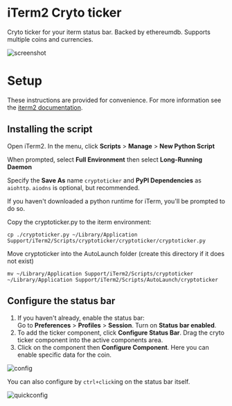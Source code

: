 # iTerm2 Cryto ticker

Cryto ticker for your iterm status bar. Backed by ethereumdb. Supports multiple coins and currencies.

![screenshot](https://user-images.githubusercontent.com/15212758/114254794-7561f500-9966-11eb-90a3-8e4bf579294d.png)



# Setup

These instructions are provided for convenience. 
For more information see the [iterm2 documentation](https://iterm2.com/documentation-status-bar.html).


## Installing the script

Open iTerm2. In the menu, click **Scripts** > **Manage** > **New Python Script**

When prompted, select **Full Environment** then select **Long-Running Daemon**

Specify the **Save As** name `cryptoticker` and **PyPI Dependencies** as `aiohttp`. `aiodns` is optional, but recommended. 

If you haven't downloaded a python runtime for iTerm, you'll be prompted to do so.

Copy the cryptoticker.py to the iterm environment:  
```  
cp ./cryptoticker.py ~/Library/Application Support/iTerm2/Scripts/cryptoticker/cryptoticker/cryptoticker.py  
```  
Move cryptoticker into the AutoLaunch folder (create this directory if it does not exist)  
```  
mv ~/Library/Application Support/iTerm2/Scripts/cryptoticker ~/Library/Application Support/iTerm2/Scripts/AutoLaunch/cryptoticker
```

## Configure the status bar


1. If you haven't already, enable the status bar:  
Go to **Preferences** > **Profiles** > **Session**. Turn on **Status bar enabled**.
2. To add the ticker component, click **Configure Status Bar**. Drag the cryto ticker component into the 
active components area.
3. Click on the component then **Configure Component**. Here you can enable specific data for the coin.

![config](https://user-images.githubusercontent.com/15212758/114254807-90cd0000-9966-11eb-86ac-baccf89b3060.png)

You can also configure by `ctrl+click`ing on the status bar itself.

![quickconfig](https://user-images.githubusercontent.com/15212758/114254794-7561f500-9966-11eb-90a3-8e4bf579294d.png)
